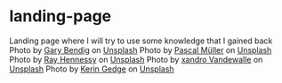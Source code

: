 # landing-page
Landing page where I will try to use some knowledge that I gained back
Photo by <a href="https://unsplash.com/@kris_ricepees?utm_source=unsplash&utm_medium=referral&utm_content=creditCopyText">Gary Bendig</a> on <a href="https://unsplash.com/photos/6GMq7AGxNbE?utm_source=unsplash&utm_medium=referral&utm_content=creditCopyText">Unsplash</a>
  Photo by <a href="https://unsplash.com/es/@millerthachiller?utm_source=unsplash&utm_medium=referral&utm_content=creditCopyText">Pascal Müller</a> on <a href="https://unsplash.com/photos/4EajIuUxgAQ?utm_source=unsplash&utm_medium=referral&utm_content=creditCopyText">Unsplash</a>
  Photo by <a href="https://unsplash.com/@rayhennessy?utm_source=unsplash&utm_medium=referral&utm_content=creditCopyText">Ray Hennessy</a> on <a href="https://unsplash.com/photos/nI4OwVnz0dw?utm_source=unsplash&utm_medium=referral&utm_content=creditCopyText">Unsplash</a>
  Photo by <a href="https://unsplash.com/@xandrovandewalle?utm_source=unsplash&utm_medium=referral&utm_content=creditCopyText">xandro Vandewalle</a> on <a href="https://unsplash.com/photos/uArsojHSNFc?utm_source=unsplash&utm_medium=referral&utm_content=creditCopyText">Unsplash</a>
  Photo by <a href="https://unsplash.com/@tunebasics?utm_source=unsplash&utm_medium=referral&utm_content=creditCopyText">Kerin Gedge</a> on <a href="https://unsplash.com/photos/JDzoTGfoogA?utm_source=unsplash&utm_medium=referral&utm_content=creditCopyText">Unsplash</a>
  